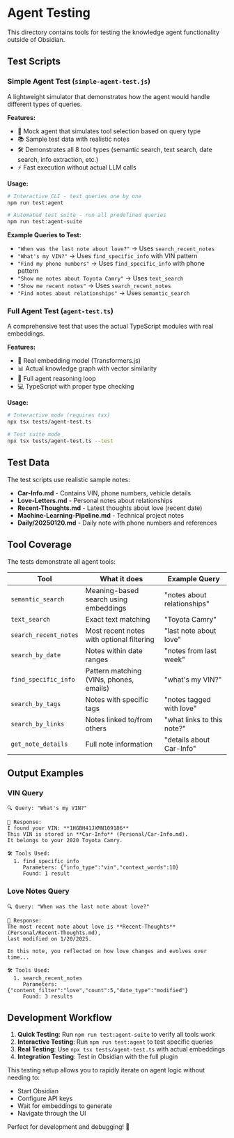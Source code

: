 # Agent Testing

This directory contains tools for testing the knowledge agent functionality outside of Obsidian.

## Test Scripts

### Simple Agent Test (`simple-agent-test.js`)
A lightweight simulator that demonstrates how the agent would handle different types of queries.

**Features:**
- 🤖 Mock agent that simulates tool selection based on query type
- 📚 Sample test data with realistic notes
- 🛠️ Demonstrates all 8 tool types (semantic search, text search, date search, info extraction, etc.)
- ⚡ Fast execution without actual LLM calls

**Usage:**
```bash
# Interactive CLI - test queries one by one
npm run test:agent

# Automated test suite - run all predefined queries  
npm run test:agent-suite
```

**Example Queries to Test:**
- `"When was the last note about love?"` → Uses `search_recent_notes`
- `"What's my VIN?"` → Uses `find_specific_info` with VIN pattern
- `"Find my phone numbers"` → Uses `find_specific_info` with phone pattern  
- `"Show me notes about Toyota Camry"` → Uses `text_search`
- `"Show me recent notes"` → Uses `search_recent_notes`
- `"Find notes about relationships"` → Uses `semantic_search`

### Full Agent Test (`agent-test.ts`)
A comprehensive test that uses the actual TypeScript modules with real embeddings.

**Features:**
- 🧠 Real embedding model (Transformers.js)
- 📊 Actual knowledge graph with vector similarity
- 🔗 Full agent reasoning loop
- 💻 TypeScript with proper type checking

**Usage:**
```bash
# Interactive mode (requires tsx)
npx tsx tests/agent-test.ts

# Test suite mode
npx tsx tests/agent-test.ts --test
```

## Test Data

The test scripts use realistic sample notes:

- **Car-Info.md** - Contains VIN, phone numbers, vehicle details
- **Love-Letters.md** - Personal notes about relationships  
- **Recent-Thoughts.md** - Latest thoughts about love (recent date)
- **Machine-Learning-Pipeline.md** - Technical project notes
- **Daily/20250120.md** - Daily note with phone numbers and references

## Tool Coverage

The tests demonstrate all agent tools:

| Tool | What it does | Example Query |
|------|-------------|---------------|
| `semantic_search` | Meaning-based search using embeddings | "notes about relationships" |
| `text_search` | Exact text matching | "Toyota Camry" |  
| `search_recent_notes` | Most recent notes with optional filtering | "last note about love" |
| `search_by_date` | Notes within date ranges | "notes from last week" |
| `find_specific_info` | Pattern matching (VINs, phones, emails) | "what's my VIN?" |
| `search_by_tags` | Notes with specific tags | "notes tagged with love" |
| `search_by_links` | Notes linked to/from others | "what links to this note?" |
| `get_note_details` | Full note information | "details about Car-Info" |

## Output Examples

### VIN Query
```
🔍 Query: "What's my VIN?"

🎯 Response:
I found your VIN: **1HGBH41JXMN109186**
This VIN is stored in **Car-Info** (Personal/Car-Info.md). 
It belongs to your 2020 Toyota Camry.

🛠️ Tools Used:
  1. find_specific_info
     Parameters: {"info_type":"vin","context_words":10}  
     Found: 1 result
```

### Love Notes Query
```
🔍 Query: "When was the last note about love?"

🎯 Response:
The most recent note about love is **Recent-Thoughts** (Personal/Recent-Thoughts.md), 
last modified on 1/20/2025.

In this note, you reflected on how love changes and evolves over time...

🛠️ Tools Used:
  1. search_recent_notes
     Parameters: {"content_filter":"love","count":5,"date_type":"modified"}
     Found: 3 results
```

## Development Workflow

1. **Quick Testing**: Run `npm run test:agent-suite` to verify all tools work
2. **Interactive Testing**: Run `npm run test:agent` to test specific queries
3. **Real Testing**: Use `npx tsx tests/agent-test.ts` with actual embeddings
4. **Integration Testing**: Test in Obsidian with the full plugin

This testing setup allows you to rapidly iterate on agent logic without needing to:
- Start Obsidian
- Configure API keys  
- Wait for embeddings to generate
- Navigate through the UI

Perfect for development and debugging! 🚀